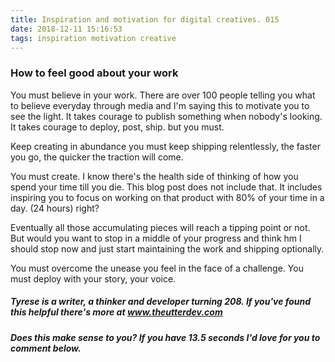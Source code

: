 ```yaml
---
title: Inspiration and motivation for digital creatives. 015
date: 2018-12-11 15:16:53
tags: inspiration motivation creative
---
```


### How to feel good about your work
You must   believe in your work. There are over 100 people telling you what to believe everyday through media and I'm saying this to motivate you to see the light. It takes courage to publish something when nobody's looking. It takes courage to deploy, post, ship. but you must.

Keep creating in abundance you must keep shipping relentlessly, the faster you go, the quicker the traction will come. 

You must create. I know there's the health side of thinking of how you spend your time till you die. This blog post does not include that. It includes inspiring you to focus on working on that product with 80% of your time in a day. (24 hours) right?

Eventually all those accumulating pieces will reach a tipping point or not. But would you want to stop in a middle of your progress and think hm I should stop now and just start maintaining the work and shipping optionally.

You must overcome the unease you feel in the face of a challenge. You must deploy with your story, your voice.



##### Tyrese is a writer, a thinker and developer turning 208. If you've found this helpful there's more at www.theutterdev.com

##### Does this make sense to you? If you have 13.5 seconds I'd love for you to comment below.
